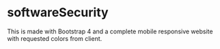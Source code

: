 # softwareSecurity
This is made with Bootstrap 4 and a complete mobile responsive website with requested colors from client.
